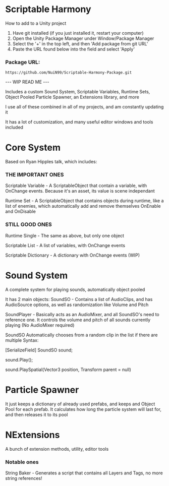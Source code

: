 # Scriptable Harmony

How to add to a Unity project

1. Have git installed (if you just installed it, restart your computer)
2. Open the Unity Package Manager under Window/Package Manager
3. Select the '+' in the top left, and then 'Add package from git URL'
4. Paste the URL found below into the field and select 'Apply'

### Package URL: 
```
https://github.com/NuiN99/Scriptable-Harmony-Package.git
```

--- WIP READ ME ---

Includes a custom Sound System, Scriptable Variables, Runtime Sets, Object Pooled Particle Spawner, an Extensions library, and more

I use all of these combined in all of my projects, and am constantly updating it

It has a lot of customization, and many useful editor windows and tools included

# Core System
Based on Ryan Hipples talk, which includes:

### THE IMPORTANT ONES
Scriptable Variable - A ScriptableObject that contain a variable, with OnChange events. Because it's an asset, its value is scene independant

Runtime Set - A ScriptableObject that contains objects during runtime, like a list of enemies, which automatically add and remove themselves OnEnable and OnDisable

### STILL GOOD ONES
Runtime Single - The same as above, but only one object

Scriptable List - A list of variables, with OnChange events

Scriptable Dictionary - A dictionary with OnChange events (WIP)

# Sound System
A complete system for playing sounds, automatically object pooled

It has 2 main objects:
SoundSO - Contains a list of AudioClips, and has AudioSource options, as well as randomization like Volume and Pitch

SoundPlayer - Basically acts as an AudioMixer, and all SoundSO's need to reference one. It controls the volume and pitch of all sounds currently playing (No AudioMixer required)

SoundSO Automatically chooses from a random clip in the list if there are multiple
Syntax:

[SerializeField] SoundSO sound;

sound.Play();

sound.PlaySpatial(Vector3 position, Transform parent = null)

# Particle Spawner
It just keeps a dictionary of already used prefabs, and keeps and Object Pool for each prefab. It calculates how long the particle system will last for, and then releases it to its pool

# NExtensions
A bunch of extension methods, utility, editor tools

### Notable ones
String Baker - Generates a script that contains all Layers and Tags, no more string references!




